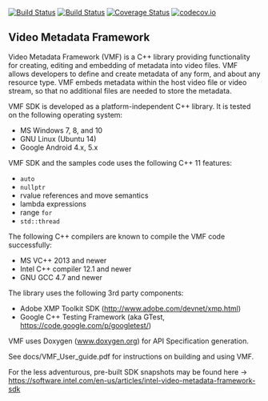 [![Build Status](https://travis-ci.org/01org/vmf.svg?branch=master)](https://travis-ci.org/01org/vmf)
[![Build Status](https://ci.appveyor.com/api/projects/status/github/01org/vmf?branch=master&svg=true)](https://ci.appveyor.com/project/01org/vmf/branch/master)
[![Coverage Status](https://coveralls.io/repos/github/01org/vmf/badge.svg?branch=master)](https://coveralls.io/github/01org/vmf?branch=master)
[![codecov.io](https://codecov.io/github/01org/vmf/coverage.svg?branch=master)](https://codecov.io/github/01org/vmf?branch=master)

Video Metadata Framework
------------------------

Video Metadata Framework (VMF) is a C++ library providing functionality for creating, editing and embedding of metadata into video files.
VMF allows developers to define and create metadata of any form, and about any resource type.
VMF embeds metadata within the host video file or video stream, so that no additional files are needed to store the metadata.

VMF SDK is developed as a platform-independent C++ library. It is tested on the following operating system:
* MS Windows 7, 8, and 10
* GNU Linux (Ubuntu 14)
* Google Android 4.x, 5.x

VMF SDK and the samples code uses the following C++ 11 features:
* `auto`
* `nullptr`
* rvalue references and move semantics
* lambda expressions
* range `for`
* `std::thread`

The following C++ compilers are known to compile the VMF code successfully:
* MS VC++ 2013 and newer
* Intel C++ compiler 12.1 and newer
* GNU GCC 4.7 and newer


The library uses the following 3rd party components:
* Adobe XMP Toolkit SDK (http://www.adobe.com/devnet/xmp.html)
* Google C++ Testing Framework (aka GTest, https://code.google.com/p/googletest/)

VMF uses Doxygen (www.doxygen.org) for API Specification generation.

See docs/VMF_User_guide.pdf for instructions on building and using VMF.

For the less adventurous, pre-built SDK snapshots may be found here -> https://software.intel.com/en-us/articles/intel-video-metadata-framework-sdk
